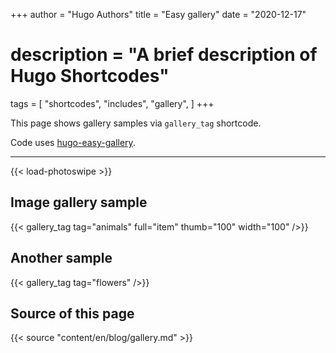 +++
author = "Hugo Authors"
title = "Easy gallery"
date = "2020-12-17"
# description = "A brief description of Hugo Shortcodes"
tags = [
    "shortcodes",
    "includes",
    "gallery",
]
+++

This page shows gallery samples via `gallery_tag` shortcode.
<!--more-->
Code uses [hugo-easy-gallery](https://github.com/liwenyip/hugo-easy-gallery).
<!--more-->

---
{{< load-photoswipe >}}

## Image gallery sample

{{< gallery_tag tag="animals" full="item" thumb="100" width="100" />}}

## Another sample

{{< gallery_tag tag="flowers" />}}

## Source of this page

{{< source "content/en/blog/gallery.md" >}}
